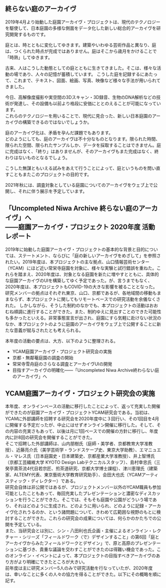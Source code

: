 ## 終らない庭のアーカイヴ
2019年4月より始動した庭園アーカイヴ・プロジェクトは、現代のテクノロジーを駆使して、日本庭園の多様な側面をデータ化した新しい総合的アーカイヴを研究開発するものです。

庭とは、時とともに変化してゆきます。建築やいわゆる芸術作品と異なり、庭は、つくられた時点が完成ではありません。庭はそこから歳月をかけることで「時熟」してゆきます。

古来、人はこうした動態としての庭とともに生きてきました。そこは、様々な活動の場であり、人々の記憶が蓄積しています。
こうした庭を記録するにあたって、これまで、テキスト、図面、絵画、写真、映像など様々な手法が用いられてきました。

今日、高解像度撮影や実空間の3Dスキャン・3D録音、生物のDNA解析などの技術が発達し、その設備も以前より格段に安価にととのえることが可能になっています。<br>
これらのテクノロジーを用いることで、現代に見合った、新しい日本庭園のアーカイヴの構築できるのではないでしょうか。

庭のアーカイヴ化は、矛盾を孕んだ課題でもあります。<br>
どのようにしても、庭のアーカイヴは不十分なものとなります。限られた時間、限られた空間、限られたサンプルしか、データを採取することはできません。庭に完成はなく、「終り」はありませんが、そのアーカイヴもまた完成はなく、終わりはないものとなるでしょう。

こうした無謀ともいえる試みをあえて行うことによって、庭というものを問い直すこともまたこのプロジェクトの目的です。

2021年秋には、調査対象としている庭園についてのアーカイヴをウェブ上で公開し、それに伴う展示を予定しています。

## 「Uncompleted Niwa Archive 終らない庭のアーカイヴ」へ<br>――庭園アーカイヴ・プロジェクト 2020年度 活動レポート

2019年に始動した庭園アーカイヴ・プロジェクトの基本的な背景と目的については、ステートメント、ならびに「庭の新しいアーカイヴをめざして」を参照されたい。2019年度は、本プロジェクトの主な拠点、山口情報芸術センター（YCAM）にほど近い常栄寺庭園を対象に、様々な実験と試行錯誤を重ねた。これらを踏まえ、2020年度は、対象となる庭園を新たに増やすとともに、具体的な庭園アーカイヴのUIを構築してゆく予定であった。が、言うまでもなく、2020年度は、本プロジェクトもCOVID-19の大きな影響を被ることとなった。研究メンバーの拠点はそれぞれ東京、山口、京都であるが、各地域間の移動もままならず、本プロジェクトに関してもリモートベースでの研究活動を余儀なくされた。
しかしながら、そうした制約のなかでも、本プロジェクトの活動はおおむね順調に進行することができた。また、制約ゆえに見出すことのできた可能性も多かったといえる。非常事態宣言が出され、庭園にすら気軽に赴けない状況のなか、本プロジェクトのように庭園のアーカイヴをウェブ上で公開することに新たな意義が賦与されたとも考えられる。

本年度の活動の要点は、大方、以下のように整理される。

- YCAM庭園アーカイヴ・プロジェクト研究会の実施
- 京都・無鄰菴庭園の調査の開始
- 常栄寺雪舟庭のさらなる調査とアーカイヴUIの開発
- 目指すアーカイヴの明確化――「Uncompleted Niwa Archive終わらない庭のアーカイヴ」へ

## YCAM庭園アーカイヴ・プロジェクト研究会の実施

本年度、オンラインベースの活動に移行したことによって、返って充実した開催ができたのが庭園アーカイヴ・プロジェクトYCAM研究会である。当初は、YCAMに外部講師を招聘する研究会を2020年度中に３回行い、その1回目を4月に開催する予定だったが、中止にはせずオンライン開催に移行した。そして、その内容の充実さもあって、以後は月に1回ペースでの開催の方針に移行し、年度内に計8回の研究会を開催することができた。<br>
そこで招聘した外部講師は、山内朋樹氏（庭師・美学者、京都教育大学准教授）、近藤亮介氏（美学芸術学・ランドスケープ史、東京大学助教）、エマニュエル・マレス氏（日本庭園史・日本建築史、京都産業大学准教授）、井上智博氏（京都工芸繊維大学 KYOTO Design Labテクニカルスタッフ）、島村幸忠氏（三癸亭賣茶流4代目若宗匠、煎茶道研究、京都大学博士課程）、津川恵理氏（建築家、ALTEMY代表、東京藝術大学教育研究助手）、会田大也氏（YCAMアーティスティック・ディレクター）である。 <br>
研究会自体は非公開ではあるが、プロジェクトメンバー以外のYCAM職員も参加可能としたこともあって、毎回充実したプレゼンテーションと濃密なディスカッションを行うことができた。そこでは、そもそも庭園や公園がどういう場であり、それはどのように生成され、どのように用いられ、どのように記録・アーカイヴ化されうるのか、という諸問題について、きわめて広範囲な視野のもとに検討することができた。これらの研究会の成果については、何らかのかたちでの公開を予定している。<br>
また、当研究会とは別に、シン・八田利也氏企画・主催によるオンライン・レクチャー・シリーズ「フィールドワーク〈で〉デザインすること」の第6回「庭とアーカイヴからみたフィールドワークとデザイン」で、原と高原のプレゼンテーションに基づき、貴重な議論を交わすことができたのは得難い機会であった。このオンライン・イベントによって、本プロジェクトの目指すべきアーカイヴのあり方がより明確にできたところが大きい。<br>
前年度は主に研究メンバー5人のみで研究活動を行なっていたが、2020年度は、幸いなことに多くの人々の協力を得ることができた。以下にその概略を順に記す。
